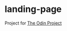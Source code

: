 # landing-page

Project for [The Odin Project](https://www.theodinproject.com/lessons/foundations-landing-page)
